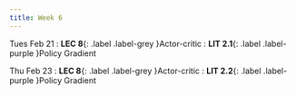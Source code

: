 ```yaml
---
title: Week 6
---
```


Tues Feb 21
: **LEC 8**{: .label .label-grey }Actor-critic
: **LIT 2.1**{: .label .label-purple }Policy Gradient

Thu Feb 23
: **LEC 8**{: .label .label-grey }Actor-critic
: **LIT 2.2**{: .label .label-purple }Policy Gradient